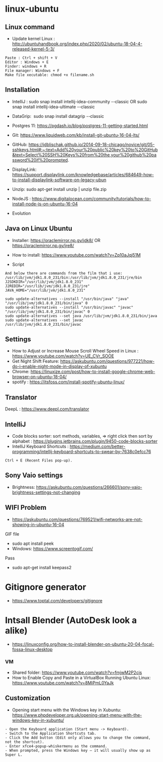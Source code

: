 # linux-ubuntu

## Linux command

- Update kernel Linux : http://ubuntuhandbook.org/index.php/2020/02/ubuntu-18-04-4-released-kernel-5-3/

```
Paste : Ctrl + shift + V
Editor : Windows + E
Finder: windows + R
File manager: Windows + F
Make file xecutable: chmod +x filename.sh
```

## Installation
- IntelliJ : sudo snap install intellij-idea-community --classic OR sudo snap install intellij-idea-ultimate --classic
- DataGrip:  sudo snap install datagrip --classic
- Postgres 11: https://pgdash.io/blog/postgres-11-getting-started.html

- Git: https://www.liquidweb.com/kb/install-git-ubuntu-16-04-lts/
- GitHub: https://jdblischak.github.io/2014-09-18-chicago/novice/git/05-sshkeys.html#:~:text=Add%20your%20public%20key%20to%20GitHub&text=Select%20SSH%20Keys%20from%20the,your%20github%20password%20if%20prompted.

- DisplayLink: https://support.displaylink.com/knowledgebase/articles/684649-how-to-install-displaylink-software-on-legacy-ubun

- Unzip: sudo apt-get install unzip | unzip file.zip

 - NodeJS : https://www.digitalocean.com/community/tutorials/how-to-install-node-js-on-ubuntu-16-04
 
- Evolution


## Java on Linux Ubuntu

- Installer: https://oraclemirror.np.gy/jdk8/  OR https://oraclemirror.np.gy/jre8/
- How to install: https://www.youtube.com/watch?v=Zp10aJqj51M

- Script

```
And below there are commands from the film that i use:
/usr/lib/jvm/jdk1.8.0_231/bin:/usr/lib/jvm/jdk1.8.0_231/jre/bin
J2SDKDIR="/usr/lib/jvm/jdk1.8.0_231"
J2REDIR="/usr/lib/jvm/jdk1.8.0_231/jre"
JAVA_HOME="/usr/lib/jvm/jdk1.8.0_231"

sudo update-alternatives --install "/usr/bin/java" "java" "/usr/lib/jvm/jdk1.8.0_231/bin/java" 0
sudo update-alternatives --install "/usr/bin/javac" "javac" "/usr/lib/jvm/jdk1.8.0_231/bin/javac" 0
sudo update-alternatives --set java /usr/lib/jvm/jdk1.8.0_231/bin/java
sudo update-alternatives --set javac /usr/lib/jvm/jdk1.8.0_231/bin/javac

```

## Settings
- How to Adjust or Increase Mouse Scroll Wheel Speed in Linux : https://www.youtube.com/watch?v=UE_CVr_SOOE
- Get Night Shift Feature: https://askubuntu.com/questions/977221/how-do-i-enable-night-mode-in-display-of-xubuntu
- Chrome: https://linuxize.com/post/how-to-install-google-chrome-web-browser-on-ubuntu-18-04/
- spotify : https://itsfoss.com/install-spotify-ubuntu-linux/


## Translator
DeepL : https://www.deepl.com/translator

## IntelliJ
- Code blocks sorter: sort methods, variables, => right click then sort by alphabet : https://plugins.jetbrains.com/plugin/9450-code-blocks-sorter
- IntelliJ Keyboard Shortcuts : https://medium.com/better-programming/intellij-keyboard-shortcuts-to-swear-by-7638c0efcc76
```
Ctrl + E (Recent Files pop-up).

```

## Sony Vaio settings
- Brightness: https://askubuntu.com/questions/266601/sony-vaio-brightness-settings-not-changing

## WIFI Problem
- https://askubuntu.com/questions/769521/wifi-networks-are-not-showing-in-ubuntu-16-04

GIF file
- sudo apt install peek
- Windows: https://www.screentogif.com/

Pass
- sudo apt-get install keepass2

# Gitignore generator
- https://www.toptal.com/developers/gitignore

# Intsall Blender (AutoDesk look a alike)
- https://linuxconfig.org/how-to-install-blender-on-ubuntu-20-04-focal-fossa-linux-desktop



### VM
- Shared folder: https://www.youtube.com/watch?v=fmjwM2P2cjs
- How to Enable Copy and Paste in a VirtualBox Running Ubuntu Linux: https://www.youtube.com/watch?v=8MiPmL0YaJk



## Customization
- Opening start menu with the Windows key in Xubuntu: https://www.phpdeveloper.org.uk/opening-start-menu-with-the-windows-key-in-xubuntu/
```
- Open the Keyboard application (Start menu -> Keyboard).
- Switch to the Application Shortcuts tab.
- Click the Add button (Edit only allows you to change the command, not the shortcut).
- Enter xfce4-popup-whiskermenu as the command.
- When prompted, press the Windows key – it will usually show up as Super L.
```


